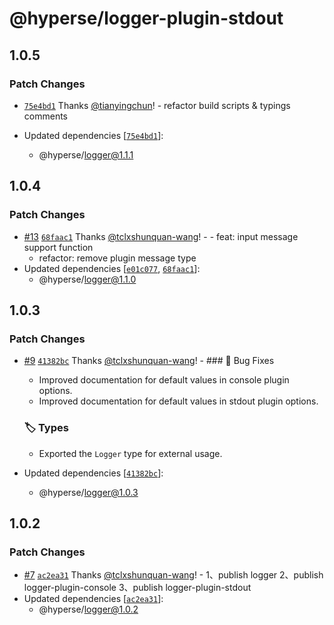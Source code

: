 # @hyperse/logger-plugin-stdout

## 1.0.5

### Patch Changes

- [`75e4bd1`](https://github.com/hyperse-io/logger/commit/75e4bd1f50e46abab0efd776f430c3957cb43b72) Thanks [@tianyingchun](https://github.com/tianyingchun)! - refactor build scripts & typings comments

- Updated dependencies [[`75e4bd1`](https://github.com/hyperse-io/logger/commit/75e4bd1f50e46abab0efd776f430c3957cb43b72)]:
  - @hyperse/logger@1.1.1

## 1.0.4

### Patch Changes

- [#13](https://github.com/hyperse-io/logger/pull/13) [`68faac1`](https://github.com/hyperse-io/logger/commit/68faac1bc3912e4fafb4090049b6cf605fea204d) Thanks [@tclxshunquan-wang](https://github.com/tclxshunquan-wang)! - - feat: input message support function
  - refactor: remove plugin message type
- Updated dependencies [[`e01c077`](https://github.com/hyperse-io/logger/commit/e01c0774872797469d1598833de89ac200adce36), [`68faac1`](https://github.com/hyperse-io/logger/commit/68faac1bc3912e4fafb4090049b6cf605fea204d)]:
  - @hyperse/logger@1.1.0

## 1.0.3

### Patch Changes

- [#9](https://github.com/hyperse-io/logger/pull/9) [`41382bc`](https://github.com/hyperse-io/logger/commit/41382bcb40f02b81aaf1bb6131b152ec5c95c9ec) Thanks [@tclxshunquan-wang](https://github.com/tclxshunquan-wang)! - ### 🐛 Bug Fixes
  - Improved documentation for default values in console plugin options.
  - Improved documentation for default values in stdout plugin options.

  ### 🏷️ Types
  - Exported the `Logger` type for external usage.

- Updated dependencies [[`41382bc`](https://github.com/hyperse-io/logger/commit/41382bcb40f02b81aaf1bb6131b152ec5c95c9ec)]:
  - @hyperse/logger@1.0.3

## 1.0.2

### Patch Changes

- [#7](https://github.com/hyperse-io/logger/pull/7) [`ac2ea31`](https://github.com/hyperse-io/logger/commit/ac2ea31fd28ac66e8da22d5b7eb76c86833e2bba) Thanks [@tclxshunquan-wang](https://github.com/tclxshunquan-wang)! - 1、publish logger
  2、publish logger-plugin-console
  3、publish logger-plugin-stdout
- Updated dependencies [[`ac2ea31`](https://github.com/hyperse-io/logger/commit/ac2ea31fd28ac66e8da22d5b7eb76c86833e2bba)]:
  - @hyperse/logger@1.0.2
